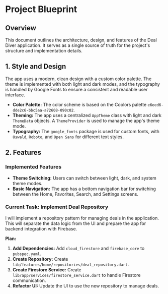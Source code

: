 # Project Blueprint

## Overview

This document outlines the architecture, design, and features of the Deal Diver application. It serves as a single source of truth for the project's structure and implementation details.

## 1. Style and Design

The app uses a modern, clean design with a custom color palette. The theme is implemented with both light and dark modes, and the typography is handled by Google Fonts to ensure a consistent and readable user interface.

*   **Color Palette:** The color scheme is based on the Coolors palette `e6eed6-dde2c6-bbc5aa-a72608-090c02`.
*   **Theming:** The app uses a centralized `AppTheme` class with light and dark `ThemeData` objects. A `ThemeProvider` is used to manage the app's theme mode.
*   **Typography:** The `google_fonts` package is used for custom fonts, with `Oswald`, `Roboto`, and `Open Sans` for different text styles.

## 2. Features

### Implemented Features

*   **Theme Switching:** Users can switch between light, dark, and system theme modes.
*   **Basic Navigation:** The app has a bottom navigation bar for switching between the Home, Favorites, Search, and Settings screens.

### Current Task: Implement Deal Repository

I will implement a repository pattern for managing deals in the application. This will separate the data logic from the UI and prepare the app for backend integration with Firebase.

**Plan:**

1.  **Add Dependencies:** Add `cloud_firestore` and `firebase_core` to `pubspec.yaml`.
2.  **Create Repository:** Create `lib/features/home/repositories/deal_repository.dart`.
3.  **Create Firestore Service:** Create `lib/app/services/firestore_service.dart` to handle Firestore communication.
4.  **Refactor UI:** Update the UI to use the new repository to manage deals.
